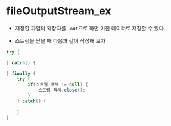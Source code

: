 # fileOutputStream_ex

* 저장할 파일의 확장자를 ``.out``으로 하면 이진 데이터로 저장할 수 있다.

* 스트림을 닫을 때 다음과 같이 작성해 보자

```java
try {

} catch() {

} finally {
	try {
		if(스트림 객체 != null) {
			스트림 객체.close();
		}
	} catch() {
	
	}
}
```
		